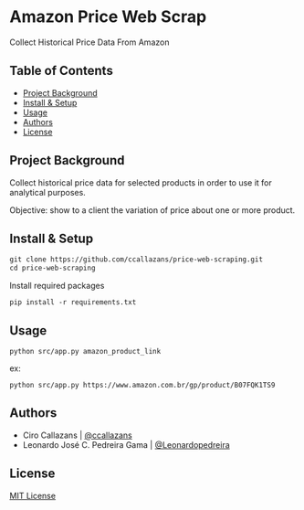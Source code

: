 
Amazon Price Web Scrap
=============
Collect Historical Price Data From Amazon

Table of Contents
-----------------

-   [Project Background](#project-background)
-   [Install & Setup](#install-&-setup)
-   [Usage](#usage)
-   [Authors](#authors)
-   [License](#license)

Project Background
----------

Collect historical price data for selected products in order to use it for analytical purposes.

Objective: show to a client the variation of price about one or more product.


Install & Setup
---------------
```html 
git clone https://github.com/ccallazans/price-web-scraping.git
cd price-web-scraping
```
Install required packages
```
pip install -r requirements.txt
```


Usage
-----

```
python src/app.py amazon_product_link
```
ex:
```
python src/app.py https://www.amazon.com.br/gp/product/B07FQK1TS9
```



Authors
-------

* Ciro Callazans | [@ccallazans](https://github.com/ccallazans)
* Leonardo José C. Pedreira Gama | [@Leonardopedreira](https://github.com/Leonardopedreira)


License
-------

[MIT License](LICENSE)